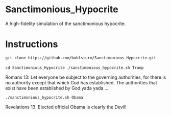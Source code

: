 # Sanctimonious_Hypocrite
A high-fidelity simulation of the sanctimonious hypocrite.

# Instructions
`git clone https://github.com/boblsturm/Sanctimonious_Hypocrite.git`

`cd Sanctimonious_Hypocrite`
`./sanctimonious_hypocrite.sh Trump`

  Romans 13: Let everyone be subject to the governing authorities, for there is no authority except that which God has established. The authorities that exist have been established by God yada yada ...
  
`./sanctimonious_hypocrite.sh Obama`

  Revelations 13: Elected official Obama is clearly the Devil!
